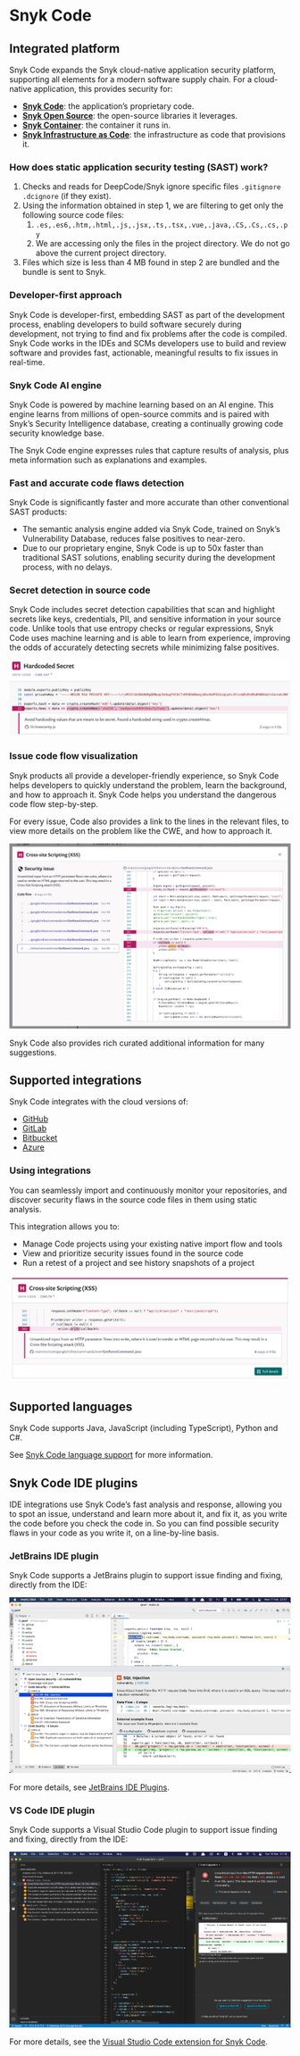 # Snyk Code

## **Integrated platform**

Snyk Code expands the Snyk cloud-native application security platform, supporting all elements for a modern software supply chain. For a cloud-native application, this provides security for:

* [**Snyk Code**](https://docs.snyk.io/snyk-code): the application’s proprietary code.
* [**Snyk Open Source**](https://docs.snyk.io/snyk-open-source): the open-source libraries it leverages.
* [**Snyk Container**](https://docs.snyk.io/snyk-container): the container it runs in.
* [**Snyk Infrastructure as Code**](https://docs.snyk.io/snyk-infrastructure-as-code): the infrastructure as code that provisions it.

### How does static application security testing \(SAST\) work?

1. Checks and reads for DeepCode/Snyk ignore specific files `.gitignore` `.dcignore` \(if they exist\).
2. Using the information obtained in step 1, we are filtering to get only the following source code files:
   1. `.es,.es6,.htm,.html,.js,.jsx,.ts,.tsx,.vue,.java,.CS,.Cs,.cs,.py`
   2. We are accessing only the files in the project directory. We do not go above the current project directory.
3. Files which size is less than 4 MB found in step 2 are bundled and the bundle is sent to Snyk.

### Developer-first approach

Snyk Code is developer-first, embedding SAST as part of the development process, enabling developers to build software securely during development, not trying to find and fix problems after the code is compiled. Snyk Code works in the IDEs and SCMs developers use to build and review software and provides fast, actionable, meaningful results to fix issues in real-time.

### Snyk Code AI engine

Snyk Code is powered by machine learning based on an AI engine. This engine learns from millions of open-source commits and is paired with Snyk’s Security Intelligence database, creating a continually growing code security knowledge base.

The Snyk Code engine expresses rules that capture results of analysis, plus meta information such as explanations and examples.

### Fast and accurate code flaws detection

Snyk Code is significantly faster and more accurate than other conventional SAST products:

* The semantic analysis engine added via Snyk Code, trained on Snyk’s Vulnerability Database, reduces false positives to near-zero.
* Due to our proprietary engine, Snyk Code is up to 50x faster than traditional SAST solutions, enabling security during the development process, with no delays.

### Secret detection in source code

Snyk Code includes secret detection capabilities that scan and highlight secrets like keys, credentials, PII, and sensitive information in your source code. Unlike tools that use entropy checks or regular expressions, Snyk Code uses machine learning and is able to learn from experience, improving the odds of accurately detecting secrets while minimizing false positives.

![](../.gitbook/assets/image5.png)


### Issue code flow visualization

Snyk products all provide a developer-friendly experience, so Snyk Code helps developers to quickly understand the problem, learn the background, and how to approach it. Snyk Code helps you understand the dangerous code flow step-by-step.

For every issue, Code also provides a link to the lines in the relevant files, to view more details on the problem like the CWE, and how to approach it.

![](../.gitbook/assets/image2-2-.png)


Snyk Code also provides rich curated additional information for many suggestions.

## Supported integrations

Snyk Code integrates with the cloud versions of:

* [GitHub](https://docs.snyk.io/integrations/git-repository-scm-integrations/github-integration)
* [GitLab](https://docs.snyk.io/integrations/git-repository-scm-integrations/gitlab-integration)
* [Bitbucket](https://docs.snyk.io/integrations/git-repository-scm-integrations/bitbucket-cloud-integration) 
* [Azure](https://docs.snyk.io/integrations/git-repository-scm-integrations/azure-repos-integration)

### Using integrations

You can seamlessly import and continuously monitor your repositories, and discover security flaws in the source code files in them using static analysis.

This integration allows you to:

* Manage Code projects using your existing native import flow and tools
* View and prioritize security issues found in the source code
* Run a retest of a project and see history snapshots of a project

![](../.gitbook/assets/image4-1-.png)


## Supported languages

Snyk Code supports Java, JavaScript \(including TypeScript\), Python and C\#.

See [Snyk Code language support](https://support.snyk.io/hc/en-us/articles/360016973477-Snyk-Code-language-support) for more information.

## Snyk Code IDE plugins

IDE integrations use Snyk Code’s fast analysis and response, allowing you to spot an issue, understand and learn more about it, and fix it, as you write the code before you check the code in. So you can find possible security flaws in your code as you write it, on a line-by-line basis.

### JetBrains IDE plugin

Snyk Code supports a JetBrains plugin to support issue finding and fixing, directly from the IDE:

![](../.gitbook/assets/results-code.png)


For more details, see [JetBrains IDE Plugins](https://support.snyk.io/hc/en-us/articles/360004032317-JetBrains-IDE-Plugins).

### VS Code IDE plugin

Snyk Code supports a Visual Studio Code plugin to support issue finding and fixing, directly from the IDE:

![](../.gitbook/assets/image3-2-%20%282%29%20%282%29%20%284%29%20%284%29.png)


For more details, see the [Visual Studio Code extension for Snyk Code](https://support.snyk.io/hc/en-us/articles/360018585717-Visual-Studio-Code-extension-for-Snyk-Code-).

